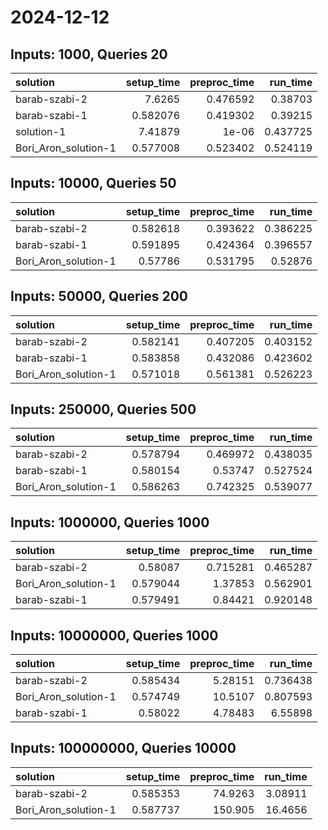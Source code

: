 # 2024-12-12

## Inputs: 1000, Queries 20

| solution             |   setup_time |   preproc_time |   run_time |
|:---------------------|-------------:|---------------:|-----------:|
| barab-szabi-2        |     7.6265   |       0.476592 |   0.38703  |
| barab-szabi-1        |     0.582076 |       0.419302 |   0.39215  |
| solution-1           |     7.41879  |       1e-06    |   0.437725 |
| Bori_Aron_solution-1 |     0.577008 |       0.523402 |   0.524119 |

## Inputs: 10000, Queries 50

| solution             |   setup_time |   preproc_time |   run_time |
|:---------------------|-------------:|---------------:|-----------:|
| barab-szabi-2        |     0.582618 |       0.393622 |   0.386225 |
| barab-szabi-1        |     0.591895 |       0.424364 |   0.396557 |
| Bori_Aron_solution-1 |     0.57786  |       0.531795 |   0.52876  |

## Inputs: 50000, Queries 200

| solution             |   setup_time |   preproc_time |   run_time |
|:---------------------|-------------:|---------------:|-----------:|
| barab-szabi-2        |     0.582141 |       0.407205 |   0.403152 |
| barab-szabi-1        |     0.583858 |       0.432086 |   0.423602 |
| Bori_Aron_solution-1 |     0.571018 |       0.561381 |   0.526223 |

## Inputs: 250000, Queries 500

| solution             |   setup_time |   preproc_time |   run_time |
|:---------------------|-------------:|---------------:|-----------:|
| barab-szabi-2        |     0.578794 |       0.469972 |   0.438035 |
| barab-szabi-1        |     0.580154 |       0.53747  |   0.527524 |
| Bori_Aron_solution-1 |     0.586263 |       0.742325 |   0.539077 |

## Inputs: 1000000, Queries 1000

| solution             |   setup_time |   preproc_time |   run_time |
|:---------------------|-------------:|---------------:|-----------:|
| barab-szabi-2        |     0.58087  |       0.715281 |   0.465287 |
| Bori_Aron_solution-1 |     0.579044 |       1.37853  |   0.562901 |
| barab-szabi-1        |     0.579491 |       0.84421  |   0.920148 |

## Inputs: 10000000, Queries 1000

| solution             |   setup_time |   preproc_time |   run_time |
|:---------------------|-------------:|---------------:|-----------:|
| barab-szabi-2        |     0.585434 |        5.28151 |   0.736438 |
| Bori_Aron_solution-1 |     0.574749 |       10.5107  |   0.807593 |
| barab-szabi-1        |     0.58022  |        4.78483 |   6.55898  |

## Inputs: 100000000, Queries 10000

| solution             |   setup_time |   preproc_time |   run_time |
|:---------------------|-------------:|---------------:|-----------:|
| barab-szabi-2        |     0.585353 |        74.9263 |    3.08911 |
| Bori_Aron_solution-1 |     0.587737 |       150.905  |   16.4656  |